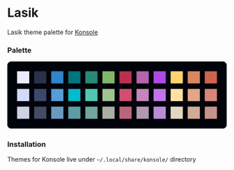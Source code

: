 # Lasik

Lasik theme palette for [Konsole](https://konsole.kde.org/)

### Palette

![lasik color palette](./palette.png)

### Installation

Themes for Konsole live under `~/.local/share/konsole/` directory
